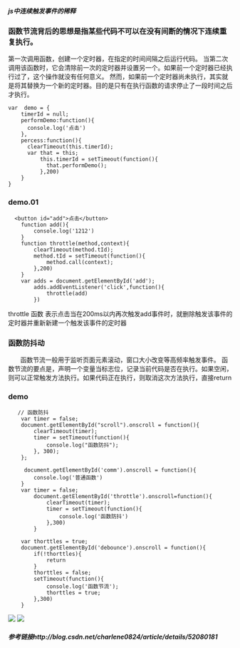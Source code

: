 
##### js中连续触发事件的稀释

### 函数节流背后的思想是指某些代码不可以在没有间断的情况下连续重复执行。
第一次调用函数，创建一个定时器，在指定的时间间隔之后运行代码。
当第二次调用该函数时，它会清除前一次的定时器并设置另一个。如果前一个定时器已经执行过了，这个操作就没有任何意义。
然而，如果前一个定时器尚未执行，其实就是将其替换为一个新的定时器。目的是只有在执行函数的请求停止了一段时间之后才执行。

```
var  demo = {
    timerId = null;
    performDemo:function(){
      console.log('点击')
    },
    percess:function(){
      clearTimeout(this.timerId);
      var that = this;
          this.timerId = setTimeout(function(){
            that.performDemo();
          },200)
    }
}

```

### demo.01

```
  <button id="add">点击</button>
    function add(){
        console.log('1212')
    }        
    function throttle(method,context){
        clearTimeout(method.tId);
        method.tId = setTimeout(function(){
            method.call(context);
        },200)
    }
    var adds = document.getElementById('add');
        adds.addEventListener('click',function(){
            throttle(add)
        })

```        
throttle 函数 表示点击当在200ms以内再次触发add事件时，就删除触发该事件的定时器并重新新建一个触发该事件的定时器


### 函数防抖动

        函数节流一般用于监听页面元素滚动，窗口大小改变等高频率触发事件。
        函数节流的要点是，声明一个变量当标志位，记录当前代码是否在执行。如果空闲，则可以正常触发方法执行。如果代码正在执行，则取消这次方法执行，直接return
        
### demo

```
   // 函数防抖
    var timer = false;
    document.getElementById("scroll").onscroll = function(){
        clearTimeout(timer); 
        timer = setTimeout(function(){
            console.log("函数防抖");
        }, 300);
    };       
    
     document.getElementById('comm').onscroll = function(){
        console.log('普通函数')
    }    
    var timer = false;
        document.getElementById('throttle').onscroll=function(){
            clearTimeout(timer);
            timer = setTimeout(function(){
                console.log('函数防抖')
            },300)
        }

    var thorttles = true;
    document.getElementById('debounce').onscroll = function(){
        if(!thorttles){
            return
        }
        thorttles = false;   
        setTimeout(function(){
            console.log('函数节流');
            thorttles = true;
        },300)
    }
```
![](https://github.com/ptylll/learn/blob/master/docs/img/1522722519.jpg)
![](https://github.com/ptylll/learn/blob/master/docs/img/1522723451(1).jpg)
##### 参考链接http://blog.csdn.net/charlene0824/article/details/52080181
